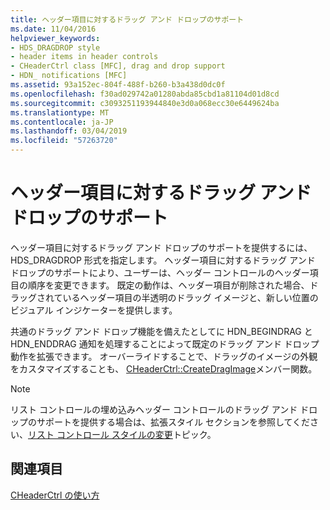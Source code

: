 ```yaml
---
title: ヘッダー項目に対するドラッグ アンド ドロップのサポート
ms.date: 11/04/2016
helpviewer_keywords:
- HDS_DRAGDROP style
- header items in header controls
- CHeaderCtrl class [MFC], drag and drop support
- HDN_ notifications [MFC]
ms.assetid: 93a152ec-804f-488f-b260-b3a438d0dc0f
ms.openlocfilehash: f30ad029742a01280abda85cbd1a81104d01d8cd
ms.sourcegitcommit: c3093251193944840e3d0a068ecc30e6449624ba
ms.translationtype: MT
ms.contentlocale: ja-JP
ms.lasthandoff: 03/04/2019
ms.locfileid: "57263720"
---
```

# <a name="providing-drag-and-drop-support-for-header-items"></a>ヘッダー項目に対するドラッグ アンド ドロップのサポート

ヘッダー項目に対するドラッグ アンド ドロップのサポートを提供するには、HDS_DRAGDROP 形式を指定します。 ヘッダー項目に対するドラッグ アンド ドロップのサポートにより、ユーザーは、ヘッダー コントロールのヘッダー項目の順序を変更できます。 既定の動作は、ヘッダー項目が削除された場合、ドラッグされているヘッダー項目の半透明のドラッグ イメージと、新しい位置のビジュアル インジケーターを提供します。

共通のドラッグ アンド ドロップ機能を備えたとしてに HDN_BEGINDRAG と HDN_ENDDRAG 通知を処理することによって既定のドラッグ アンド ドロップ動作を拡張できます。 オーバーライドすることで、ドラッグのイメージの外観をカスタマイズすることも、 [CHeaderCtrl::CreateDragImage](../mfc/reference/cheaderctrl-class.md#createdragimage)メンバー関数。

> [!NOTE]
>  リスト コントロールの埋め込みヘッダー コントロールのドラッグ アンド ドロップのサポートを提供する場合は、拡張スタイル セクションを参照してください、[リスト コントロール スタイルの変更](../mfc/changing-list-control-styles.md)トピック。

## <a name="see-also"></a>関連項目

[CHeaderCtrl の使い方](../mfc/using-cheaderctrl.md)
